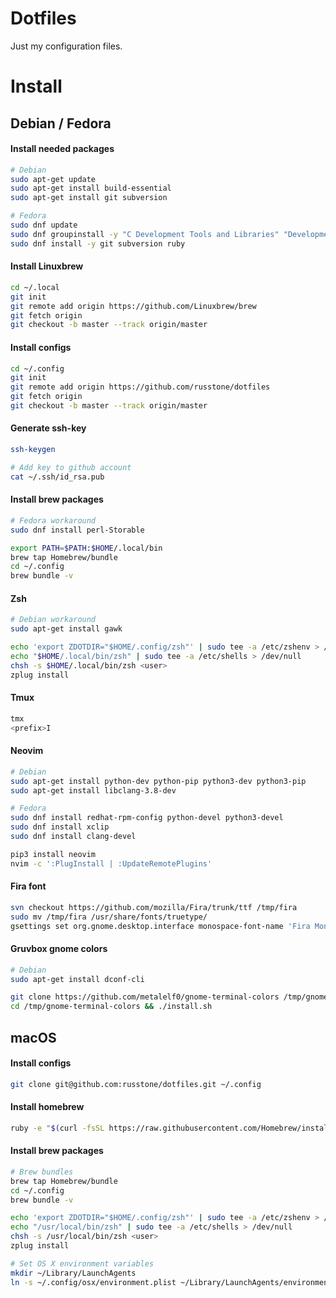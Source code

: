 # Dotfiles
Just my configuration files.

# Install

## Debian / Fedora

#### Install needed packages
```sh
# Debian
sudo apt-get update
sudo apt-get install build-essential
sudo apt-get install git subversion

# Fedora
sudo dnf update
sudo dnf groupinstall -y "C Development Tools and Libraries" "Development Tools"
sudo dnf install -y git subversion ruby
```

#### Install Linuxbrew
```sh
cd ~/.local
git init
git remote add origin https://github.com/Linuxbrew/brew
git fetch origin
git checkout -b master --track origin/master
```

#### Install configs
```sh
cd ~/.config
git init
git remote add origin https://github.com/russtone/dotfiles
git fetch origin
git checkout -b master --track origin/master
```

#### Generate ssh-key
```sh
ssh-keygen

# Add key to github account
cat ~/.ssh/id_rsa.pub
```

#### Install brew packages
```sh
# Fedora workaround
sudo dnf install perl-Storable
```

```sh
export PATH=$PATH:$HOME/.local/bin
brew tap Homebrew/bundle
cd ~/.config
brew bundle -v
```

#### Zsh
```sh
# Debian workaround
sudo apt-get install gawk
```

```sh
echo 'export ZDOTDIR="$HOME/.config/zsh"' | sudo tee -a /etc/zshenv > /dev/null
echo "$HOME/.local/bin/zsh" | sudo tee -a /etc/shells > /dev/null
chsh -s $HOME/.local/bin/zsh <user>
zplug install
```

#### Tmux
```sh
tmx
<prefix>I
```

#### Neovim
```sh
# Debian
sudo apt-get install python-dev python-pip python3-dev python3-pip
sudo apt-get install libclang-3.8-dev

# Fedora
sudo dnf install redhat-rpm-config python-devel python3-devel
sudo dnf install xclip
sudo dnf install clang-devel
```

```sh
pip3 install neovim
nvim -c ':PlugInstall | :UpdateRemotePlugins'
```

#### Fira font
```sh
svn checkout https://github.com/mozilla/Fira/trunk/ttf /tmp/fira
sudo mv /tmp/fira /usr/share/fonts/truetype/
gsettings set org.gnome.desktop.interface monospace-font-name 'Fira Mono 14'
```


#### Gruvbox gnome colors
```sh
# Debian
sudo apt-get install dconf-cli
```

```sh
git clone https://github.com/metalelf0/gnome-terminal-colors /tmp/gnome-terminal-colors
cd /tmp/gnome-terminal-colors && ./install.sh
```

## macOS

#### Install configs

```sh
git clone git@github.com:russtone/dotfiles.git ~/.config
```

#### Install homebrew
```sh
ruby -e "$(curl -fsSL https://raw.githubusercontent.com/Homebrew/install/master/install)"
```

#### Install brew packages
```sh
# Brew bundles
brew tap Homebrew/bundle
cd ~/.config
brew bundle -v
```

```sh
echo 'export ZDOTDIR="$HOME/.config/zsh"' | sudo tee -a /etc/zshenv > /dev/null
echo "/usr/local/bin/zsh" | sudo tee -a /etc/shells > /dev/null
chsh -s /usr/local/bin/zsh <user>
zplug install
```

```sh
# Set OS X environment variables
mkdir ~/Library/LaunchAgents
ln -s ~/.config/osx/environment.plist ~/Library/LaunchAgents/environment.plist
```
